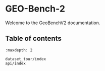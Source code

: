 # GEO-Bench-2

Welcome to the GeoBenchV2 documentation.

## Table of contents

```{toctree}
:maxdepth: 2

dataset_tour/index
api/index
```